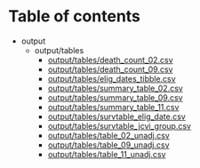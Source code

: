 # Table of contents

* output
  * output/tables
    * [output/tables/death_count_02.csv](output/tables/death_count_02.csv)
    * [output/tables/death_count_09.csv](output/tables/death_count_09.csv)
    * [output/tables/elig_dates_tibble.csv](output/tables/elig_dates_tibble.csv)
    * [output/tables/summary_table_02.csv](output/tables/summary_table_02.csv)
    * [output/tables/summary_table_09.csv](output/tables/summary_table_09.csv)
    * [output/tables/summary_table_11.csv](output/tables/summary_table_11.csv)
    * [output/tables/survtable_elig_date.csv](output/tables/survtable_elig_date.csv)
    * [output/tables/survtable_jcvi_group.csv](output/tables/survtable_jcvi_group.csv)
    * [output/tables/table_02_unadj.csv](output/tables/table_02_unadj.csv)
    * [output/tables/table_09_unadj.csv](output/tables/table_09_unadj.csv)
    * [output/tables/table_11_unadj.csv](output/tables/table_11_unadj.csv)